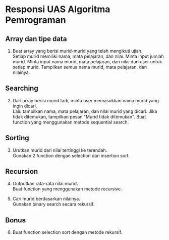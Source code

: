 # Responsi UAS Algoritma Pemrograman

## Array dan tipe data
1. Buat array yang berisi murid-murid yang telah mengikuti ujian.     
Setiap murid memiliki nama, mata pelajaran, dan nilai.
Minta input jumlah murid.
Minta input nama murid, mata pelajaran, dan nilai dari user untuk setiap murid.
Tampilkan semua nama murid, mata pelajaran, dan nilainya.     


## Searching
2. Dari array berisi murid tadi, minta user memasukkan nama murid yang ingin dicari.       
Lalu tampilkan nama, mata pelajaran, dan nilai murid yang dicari.
Jika tidak ditemukan, tampilkan pesan "Murid tidak ditemukan".
Buat function yang menggunakan metode sequential search.      

## Sorting  
3. Urutkan murid dari nilai tertinggi ke terendah.     
Gunakan 2 function dengan selection dan insertion sort.     

## Recursion
4. Outputkan rata-rata nilai murid.      
Buat function yang menggunakan metode recursive.  

5. Cari murid berdasarkan nilainya.      
Gunakan binary search secara rekursif.      

## Bonus
6. Buat function selection sort dengan metode rekursif.       
